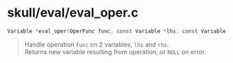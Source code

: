 # skull/eval/eval_oper.c

```c
Variable *eval_oper(OperFunc func, const Variable *lhs, const Variable *rhs)
```

> Handle operation `func` on 2 variables, `lhs` and `rhs`.
> \
> Returns new variable resulting from operation, or `NULL` on error.

